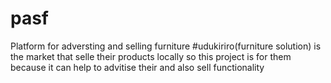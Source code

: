 # pasf
Platform for adversting and selling furniture
#udukiriro(furniture solution) is the market that selle their products locally so this project is for them 
because it can help to advitise their and also sell functionality
